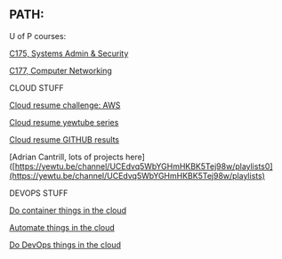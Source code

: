 ## PATH:

U of P courses:

[C175, Systems Admin & Security](https://cyberlab.pacific.edu/courses/comp175)

[C177, Computer Networking](https://cyberlab.pacific.edu/courses/comp177)

CLOUD STUFF

[Cloud resume challenge: AWS](https://cloudresumechallenge.dev/docs/the-challenge/aws/)

[Cloud resume yewtube series](https://yewtu.be/playlist?list=PLEk97Q5Nj5oesA1WNk7DzaUpZUnCsQFVQ)

[Cloud resume GITHUB results](https://github.com/search?q=cloud+resume+challenge)

[Adrian Cantrill, lots of projects here]([https://yewtu.be/channel/UCEdvq5WbYGHmHKBK5Tej98w/playlists0](https://yewtu.be/channel/UCEdvq5WbYGHmHKBK5Tej98w/playlists)

DEVOPS STUFF

[Do container things in the cloud](https://trello.com/c/url2CzLY)

[Automate things in the cloud](https://trello.com/c/uGeLMX9m)

[Do DevOps things in the cloud](https://trello.com/c/MEZ7CTvg)
